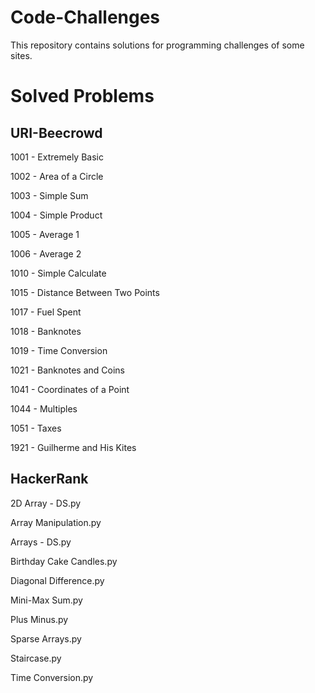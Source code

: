 # Code-Challenges
 This repository contains solutions for programming challenges of some sites.

# Solved Problems
## URI-Beecrowd
1001 - Extremely Basic

1002 - Area of a Circle

1003 - Simple Sum

1004 - Simple Product

1005 - Average 1

1006 - Average 2

1010 - Simple Calculate

1015 - Distance Between Two Points

1017 - Fuel Spent

1018 - Banknotes

1019 - Time Conversion

1021 - Banknotes and Coins

1041 - Coordinates of a Point

1044 - Multiples

1051 - Taxes

1921 - Guilherme and His Kites

## HackerRank
2D Array - DS.py

Array Manipulation.py

Arrays - DS.py

Birthday Cake Candles.py

Diagonal Difference.py

Mini-Max Sum.py

Plus Minus.py

Sparse Arrays.py

Staircase.py

Time Conversion.py
